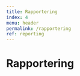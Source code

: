 ```yaml
---
title: Rapportering
index: 4
menu: header
permalink: /rapportering
ref: reporting
---
```


# Rapportering
